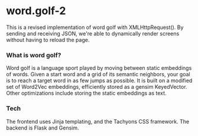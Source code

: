 # word.golf-2
This is a revised implementation of word golf with XMLHttpRequest(). By sending and receiving JSON, we're able to dynamically render screens without having to reload the page.

### What is word golf?
Word golf is a language sport played by moving between static embeddings of words. Given a start word and a grid of its semantic neighbors, your goal is to reach a target word in as few jumps as possible. 
It is built on a modified set of Word2Vec embeddings, efficiently stored as a gensim KeyedVector. 
Other optimizations include storing the static embeddings as text. 

### Tech
The frontend uses Jinja templating, and the Tachyons CSS framework. The backend is Flask and Gensim.
